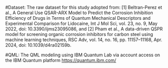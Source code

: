 #Dataset: 
The raw dataset for this study adopted from: 
[1] Beltran-Perez et al., A General Use QSAR-ARX Model to Predict the Corrosion Inhibition Efficiency of Drugs in Terms of Quantum Mechanical Descriptors and Experimental Comparison for Lidocaine, Int J Mol Sci, vol. 23, no. 9, May 2022, doi: 10.3390/ijms23095086, and 
[2] Pham et al., A data-driven QSPR model for screening organic corrosion inhibitors for carbon steel using machine learning techniques, RSC Adv, vol. 14, no. 16, pp. 11157–11168, Apr. 2024, doi: 10.1039/d4ra02159b.

#QML: 
The QML modeling using IBM Quantum Lab via account access on the IBM Quantum platform https://quantum.ibm.com/
